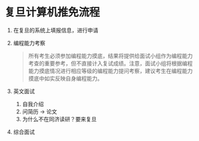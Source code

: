 # 复旦计算机推免流程

1. 在复旦的系统上填报信息，进行申请

2. 编程能力考察

   > 所有考生必须参加编程能力摸底，结果将提供给面试小组作为编程能力考查的重要参考，但不直接计入复试成绩。注意，面试小组将根据编程能力摸底情况进行相应等级的编程能力提问考察，建议考生在编程能力摸底中如实反映自身编程能力。

3. 英文面试

   1. 自我介绍
   2. 问简历 -> 论文
   3. 为什么不在同济读研？要来复旦

4. 综合面试